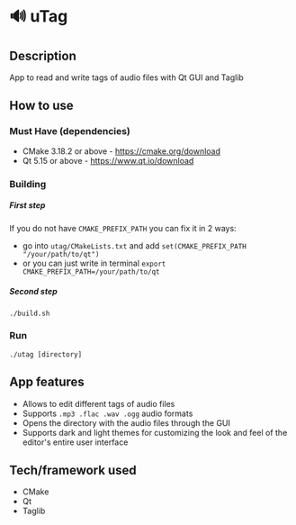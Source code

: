 # 🔊 uTag
## Description
  App to read and write tags of audio files with Qt GUI and Taglib

## How to use

### Must Have (dependencies)
- CMake 3.18.2 or above - https://cmake.org/download
- Qt 5.15 or above - https://www.qt.io/download

### Building
##### First step
If you do not have ```CMAKE_PREFIX_PATH``` you can fix it in 2 ways:
- go into ```utag/CMakeLists.txt``` and add ```set(CMAKE_PREFIX_PATH "/your/path/to/qt")```
- or you can just write in terminal ```export CMAKE_PREFIX_PATH=/your/path/to/qt```
##### Second step
    ./build.sh
### Run
    ./utag [directory]


## App features
- Allows to edit different tags of audio files 
- Supports ```.mp3 .flac .wav .ogg```  audio formats
- Opens the directory with the audio files through the GUI
- Supports dark and light themes for customizing the look and feel of the editor's entire user interface


## Tech/framework used
 - CMake
 - Qt
 - Taglib
